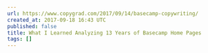 ```yaml
---
url: https://www.copygrad.com/2017/09/14/basecamp-copywriting/
created_at: 2017-09-18 16:43 UTC
published: false
title: What I Learned Analyzing 13 Years of Basecamp Home Pages
tags: []
---
```




